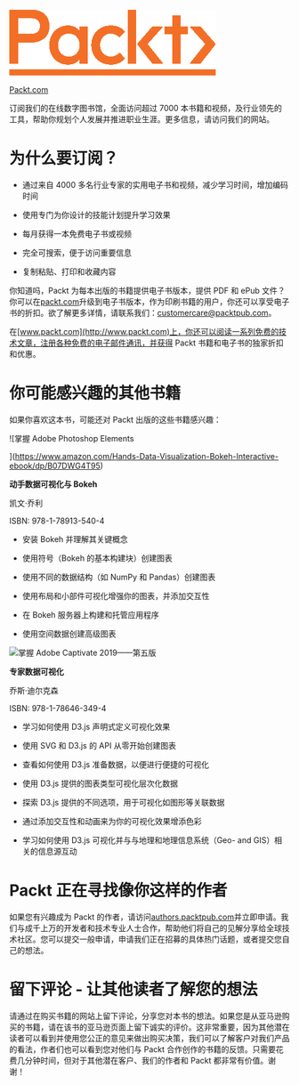 ![](img/Packt_Logo_Orange__f36f261.png)

[Packt.com](http://Packt.com)

订阅我们的在线数字图书馆，全面访问超过 7000 本书籍和视频，及行业领先的工具，帮助你规划个人发展并推进职业生涯。更多信息，请访问我们的网站。

# 为什么要订阅？

+   通过来自 4000 多名行业专家的实用电子书和视频，减少学习时间，增加编码时间

+   使用专门为你设计的技能计划提升学习效果

+   每月获得一本免费电子书或视频

+   完全可搜索，便于访问重要信息

+   复制粘贴、打印和收藏内容

你知道吗，Packt 为每本出版的书籍提供电子书版本，提供 PDF 和 ePub 文件？你可以在[packt.com](http://packt.com)升级到电子书版本，作为印刷书籍的用户，你还可以享受电子书的折扣。欲了解更多详情，请联系我们：customercare@packtpub.com。

在[www.packt.com](http://www.packt.com)上，你还可以阅读一系列免费的技术文章，注册各种免费的电子邮件通讯，并获得 Packt 书籍和电子书的独家折扣和优惠。

# 你可能感兴趣的其他书籍

如果你喜欢这本书，可能还对 Packt 出版的这些书籍感兴趣：

![掌握 Adobe Photoshop Elements

](https://www.amazon.com/Hands-Data-Visualization-Bokeh-Interactive-ebook/dp/B07DWG4T95)

**动手数据可视化与 Bokeh**

凯文·乔利

ISBN: 978-1-78913-540-4

+   安装 Bokeh 并理解其关键概念

+   使用符号（Bokeh 的基本构建块）创建图表

+   使用不同的数据结构（如 NumPy 和 Pandas）创建图表

+   使用布局和小部件可视化增强你的图表，并添加交互性

+   在 Bokeh 服务器上构建和托管应用程序

+   使用空间数据创建高级图表

![掌握 Adobe Captivate 2019——第五版](https://www.amazon.com/Expert-Data-Visualization-Jos-Dirksen/dp/1786463490)

**专家数据可视化**

乔斯·迪尔克森

ISBN: 978-1-78646-349-4

+   学习如何使用 D3.js 声明式定义可视化效果

+   使用 SVG 和 D3.js 的 API 从零开始创建图表

+   查看如何使用 D3.js 准备数据，以便进行便捷的可视化

+   使用 D3.js 提供的图表类型可视化层次化数据

+   探索 D3.js 提供的不同选项，用于可视化如图形等关联数据

+   通过添加交互性和动画来为你的可视化效果增添色彩

+   学习如何使用 D3.js 可视化并与与地理和地理信息系统（Geo- and GIS）相关的信息源互动

# Packt 正在寻找像你这样的作者

如果您有兴趣成为 Packt 的作者，请访问[authors.packtpub.com](http://authors.packtpub.com)并立即申请。我们与成千上万的开发者和技术专业人士合作，帮助他们将自己的见解分享给全球技术社区。您可以提交一般申请，申请我们正在招募的具体热门话题，或者提交您自己的想法。

# 留下评论 - 让其他读者了解您的想法

请通过在购买书籍的网站上留下评论，分享您对本书的想法。如果您是从亚马逊购买的书籍，请在该书的亚马逊页面上留下诚实的评价。这非常重要，因为其他潜在读者可以看到并使用您公正的意见来做出购买决策，我们可以了解客户对我们产品的看法，作者们也可以看到您对他们与 Packt 合作创作的书籍的反馈。只需要花费几分钟时间，但对于其他潜在客户、我们的作者和 Packt 都非常有价值。谢谢！
